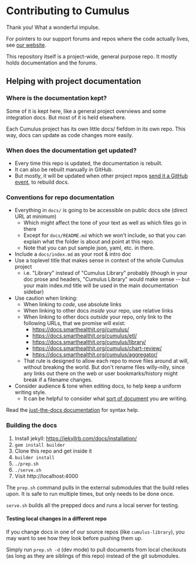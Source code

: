 # Contributing to Cumulus

Thank you! What a wonderful impulse.

For pointers to our support forums and repos where the code actually lives,
see [our website](https://docs.smarthealthit.org/cumulus/support.html).

This repository itself is a project-wide, general purpose repo.
It mostly holds documentation and the forums.

## Helping with project documentation

### Where is the documentation kept?

Some of it is kept here, like a general project overviews and some integration docs.
But most of it is held elsewhere.

Each Cumulus project has its own little docs/ fiefdom in its own repo.
This way, docs can update as code changes more easily.

### When does the documentation get updated?

- Every time this repo is updated, the documentation is rebuilt.
- It can also be rebuilt manually in GitHub.
- But mostly, it will be updated when other project repos
  [send it a GitHub event](https://github.com/smart-on-fhir/cumulus-library/blob/main/.github/workflows/pages.yaml),
  to rebuild docs.

### Conventions for repo documentation
- Everything in `docs/` is going to be accessible on public docs site (direct URL at minimum)
  - Which might affect the tone of your text as well as which files go in there
  - Except for `docs/README.md` which we won't include, so that you can explain what the
    folder is about and point at this repo.
  - Note that you can put sample json, yaml, etc. in there.
- Include a `docs/index.md` as your root & intro doc
- Use a toplevel title that makes sense in context of the whole Cumulus project
  - i.e. "Library" instead of "Cumulus Library" probably (though in your doc prose and headers,
    "Cumulus Library" would make sense -- but your main index.md title will be used in the main
    documentation sidebar)
- Use caution when linking:
  - When linking to _code_, use absolute links
  - When linking to other docs _inside_ your repo, use relative links
  - When linking to other docs _outside_ your repo, only link to the following URLs,
    that we promise will exist:
    - https://docs.smarthealthit.org/cumulus/
    - https://docs.smarthealthit.org/cumulus/etl/
    - https://docs.smarthealthit.org/cumulus/library/
    - https://docs.smarthealthit.org/cumulus/chart-review/
    - https://docs.smarthealthit.org/cumulus/aggregator/    
  - That rule is designed to allow each repo to move files around at will, without breaking the
    world. But don't rename files willy-nilly, since any links out there on the web or user
    bookmarks/history might break if a filename changes.
- Consider audience & tone when editing docs, to help keep a uniform writing style.
  - It can be helpful to consider what [sort of document](https://diataxis.fr/) you
    are writing.

Read the [just-the-docs documentation](https://just-the-docs.github.io/just-the-docs/)
for syntax help.

### Building the docs

1. Install jekyll: https://jekyllrb.com/docs/installation/
1. `gem install builder`
1. Clone this repo and get inside it
1. `builder install`
1. `./prep.sh`
1. `./serve.sh`
1. Visit http://localhost:4000

The `prep.sh` command pulls in the external submodules that the build relies upon.
It is safe to run multiple times, but only needs to be done once.

`serve.sh` builds all the prepped docs and runs a local server for testing.

#### Testing local changes in a different repo

If you change docs in one of our source repos (like `cumulus-library`),
you may want to see how they look before pushing them up.

Simply run `prep.sh -d` (dev mode) to pull documents from local checkouts
(as long as they are siblings of this repo) instead of the git submodules.
